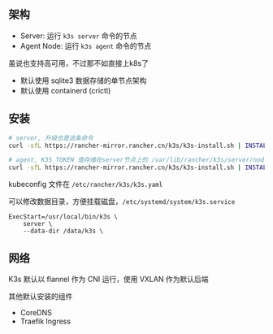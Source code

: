 ## 架构

- Server: 运行 `k3s server` 命令的节点
- Agent Node: 运行 `k3s agent` 命令的节点

虽说也支持高可用，不过那不如直接上k8s了

- 默认使用 sqlite3 数据存储的单节点架构
- 默认使用 containerd (crictl)

## 安装

```sh
# server, 升级也是这条命令
curl -sfL https://rancher-mirror.rancher.cn/k3s/k3s-install.sh | INSTALL_K3S_MIRROR=cn sh -

# agent, K3S_TOKEN 值存储在server节点上的 /var/lib/rancher/k3s/server/node-token
curl -sfL https://rancher-mirror.rancher.cn/k3s/k3s-install.sh | INSTALL_K3S_MIRROR=cn K3S_URL=https://myserver:6443 K3S_TOKEN=mynodetoken sh -
```

kubeconfig 文件在 `/etc/rancher/k3s/k3s.yaml`

可以修改数据目录，方便挂载磁盘，`/etc/systemd/system/k3s.service`
```
ExecStart=/usr/local/bin/k3s \
    server \
    --data-dir /data/k3s \
```

## 网络

K3s 默认以 flannel 作为 CNI 运行，使用 VXLAN 作为默认后端

其他默认安装的组件
- CoreDNS
- Traefik Ingress
